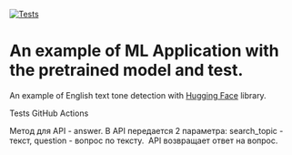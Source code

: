 [![Tests](https://github.com/tokarevsas31/ml_fastapi_tests/actions/workflows/python-app.yml/badge.svg)](https://github.com/tokarevsas31/ml_fastapi_tests/actions/workflows/python-app.yml)

# An example of ML Application with the pretrained model and test.

An example of English text tone detection with [Hugging Face](https://huggingface.co/) library.


Tests GitHub Actions

Метод для API - answer. В API передается 2 параметра: search_topic - текст, question - вопрос по тексту.  API возвращает ответ на вопрос.
